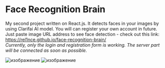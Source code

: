 # Face Recognition Brain
My second project written on React.js. It detects faces in your images by using Clarifai AI model. You will can register your own account in future. Just paste image  URL address to see face detection - check out this link: https://rel1nce.github.io/face-recognition-brain/<br /> *Currently, only the login and registration form is working. The server part will be connected as soon as possible.*

![изображение](https://user-images.githubusercontent.com/101862863/187709130-69b16202-cc75-4298-8402-a2fbf1350521.png)
![изображение](https://user-images.githubusercontent.com/101862863/187709302-ff20113e-722e-47f6-9b01-265c34839431.png)
